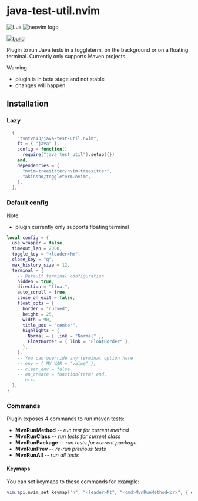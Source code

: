 # java-test-util.nvim

![Lua](https://img.shields.io/badge/lua-%232C2D72.svg?style=for-the-badge&logo=lua&logoColor=white)
<img src="https://img.shields.io/badge/NeoVim-%2357A143.svg?&style=for-the-badge&logo=neovim&logoColor=white" alt="neovim logo">

[![build](https://github.com/tvntvn13/java-test-util.nvim/actions/workflows/tests.yml/badge.svg)](https://github.com/tvntvn13/java-test-util.nvim/actions/workflows/tests.yml)

Plugin to run Java tests in a toggleterm, on the background or on a floating terminal.
Currently only supports Maven projects.

> [!WARNING]
>
> - plugin is in beta stage and not stable
> - changes will happen

## Installation

### Lazy

```lua
  {
    "tvntvn13/java-test-util.nvim",
    ft = { "java" },
    config = function()
      require("java_test_util").setup({})
    end,
    dependencies = {
      "nvim-treesitter/nvim-treesitter",
      "akinsho/toggleterm.nvim",
    },
  },
```

### Default config

> [!NOTE]
>
> - plugin currently only supports floating terminal

```lua
local config = {
  use_wrapper = false,
  timeout_len = 2000,
  toggle_key = "<leader>Mm",
  close_key = "q",
  max_history_size = 12,
  terminal = {
    -- Default terminal configuration
    hidden = true,
    direction = "float",
    auto_scroll = true,
    close_on_exit = false,
    float_opts = {
      border = "curved",
      height = 25,
      width = 90,
      title_pos = "center",
      highlights = {
        Normal = { link = "Normal" },
        FloatBorder = { link = "FloatBorder" },
      },
    },
    -- You can override any terminal option here
    -- env = { MY_VAR = "value" },
    -- clear_env = false,
    -- on_create = function(term) end,
    -- etc.
  },
}
```

### Commands

Plugin exposes 4 commands to run maven tests:

- **MvnRunMethod** -- _run test for current method_
- **MvnRunClass** -- _run tests for current class_
- **MvnRunPackage** -- _run tests for current package_
- **MvnRunPrev** -- _re-run previous tests_
- **MvnRunAll** -- _run all tests_

#### Keymaps

You can set keymaps to these commands for example:

```lua
vim.api.nvim_set_keymap("n", "<leader>Mt", "<cmd>MvnRunMethod<cr>", { desc = "Run tests for current method", noremap = true, silent = true})
```
